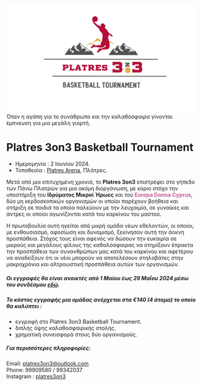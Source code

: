 <html lang="el">      
<img src="background.png">
<head>
    <meta charset="UTF-8">
    <meta name="viewport" content="width=device-width, initial-scale=1.0">
    Όταν η αγάπη για το συνάθρωπο και την καλαθόσφαιρα γίνονται έμπνευση για μια μεγάλη γιορτή.
     <p>
 

<body>
    <h1> Platres 3on3 Basketball Tournament</h1>
    <ul>
        <li>Ημερομηνία : 2 Ιουνίου 2024.</li> 
        <li>Τοποθεσία : <a href="https://platresarena.com/">Platres Arena</a>, Πλάτρες.</li>
    </ul>
    
Μετά από μια επιτυχημένη χρονιά, το <b>Platres 3on3</b> επιστρέφει στο γήπεδο των Πάνω Πλατρών για μια ακόμη διοργάνωση, με κύριο στόχο την υποστήριξη του <b>Ιδρύματος Μικροί Ήρωες</b> και του <span style="color: #CB5996; font-weight: bold;">Europa Donna Cyprus</span>, δύο μη κερδοσκοπικών οργανισμών οι οποίοι παρέχουν βοήθεια και στήριξη σε παιδιά τα οποία παλεύουν με την λευχαιμία, σε γυναίκες και άντρες οι οποίοι αγωνίζονται κατά του  καρκίνου του μαστού.
<p>
Η πρωτοβουλία αυτή ηγείται από μικρή ομάδα νέων εθελοντών, οι οποίοι, με ενθουσιασμό, αφοσίωση και δυναμισμό, ξεκίνησαν αυτή την άοκνη προσπάθεια. Στόχος τους είναι αφενός να δώσουν την ευκαιρία σε μικρούς και μεγάλους φίλους της καθαλόσφαιρας να στηρίξουν έπρακτα την προσπάθεια των συνανθρώπων μας κατά του καρκίνου και αφετέρου να αναδείξουν ότι οι νέοι μπορούν να αποτελέσουν στηλοβάτες στην μακροχρόνια και αλτρουιστική προσπάθεια αυτών των οργανισμών.
<h5>Οι εγγραφές θα είναι ανοικτές από 1 Μαίου έως 29 Μαΐου 2024 μέσω του συνδέσμου <a href="https://forms.office.com/r/NkmdV3gJKs?origin=lprLink">εδώ</a>.</h5>
    
<h5>Το κόστος εγγραφής μια ομάδας ανέρχεται στα €140 (4 άτομα) το οποίο θα καλύπτει :</h5>
<ul>
    <li>εγγραφή στο Platres 3on3 Basketball Tournament.</li> 
    <li>διπλής όψης καλαθοσφαιρικής στολής.</li>
    <li>χρηματική συνεισφορά στους δύο οργανισμούς.</li>
</ul>  

<h5>Για περισσότερες πληροφορίες:</h5> 
    <p>
        Email: <a href="mailto:platres3on3@outlook.com">platres3on3@outlook.com</a> <br>
        Phone:  99909580 / 99342037 <br>
        Instagram : <a href="https://www.instagram.com/platres3on3/?igsh=ZTFxa2R1MnJ0NGlk&utm_source=qr">platres3on3</a>
    </p>   
</body>
</html>
